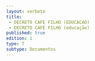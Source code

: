 ```yaml
---
layout: verbete
title:
 - DECRETO CAFE FILHO (EDUCACAO)
 - DECRETO CAFÉ FILHO (educação)
published: true
edition: 1  
type: T
subtype: Documentos
---
```


